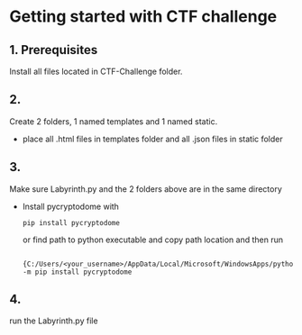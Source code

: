 # Getting started with CTF challenge


## 1. Prerequisites
Install all files located in CTF-Challenge folder.

## 2.

Create 2 folders, 1 named templates and 1 named static. 
- place all .html files in templates folder and all .json files in static folder

## 3.

Make sure Labyrinth.py and the 2 folders above are in the same directory
- Install pycryptodome with
  ```
  pip install pycryptodome
  ```
  or find path to python executable and copy path location and then run 
  
  ```
   {C:/Users/<your_username>/AppData/Local/Microsoft/WindowsApps/python3.10.exe}  -m pip install pycryptodome
  ```

## 4.

run the Labyrinth.py file 
